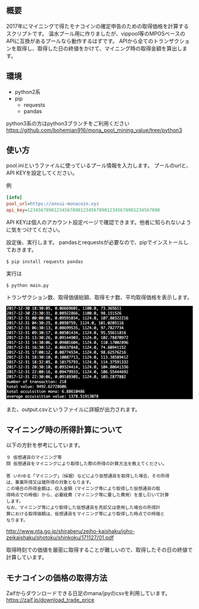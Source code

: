 ## 概要
2017年にマイニングで得たモナコインの確定申告のための取得価格を計算するスクリプトです。
温水プール用に作りましたが、vippool等のMPOSベースのAPIに互換があるプールなら動作するはずです。
APIから全てのトランザクションを取得し、取得した日の終値をかけて、マイニング時の取得金額を算出します。

## 環境
* python2系
* pip
    * requests
    * pandas

python3系の方はpython3ブランチをご利用ください
https://github.com/bohemian916/mona_pool_mining_value/tree/python3

## 使い方
pool.iniというファイルに使っているプール情報を入力します。
プールのurlと、API KEYを設定してください。

例
```pool.ini
[info]
pool_url=https://onsui-monacoin.xyz
api_key=12345678901234567890123456789012345678901234567890
```

API KEYは個人のアカウント設定ページで確認できます。他者に知られないように気をつけてください。

設定後、実行します。
pandasとrequestsが必要なので、pipでインストールしておきます。

```
$ pip install requests pandas
```

実行は 

```
$ python main.py
```

トランザクション数、取得価値総額、取得モナ数、平均取得価格を表示します。

![output](output_example.png)

また、output.csvというファイルに詳細が出力されます。

## マイニング時の所得計算について
以下の方針を参考にしています。

```
９ 仮想通貨のマイニング等
問 仮想通貨をマイニングにより取得した際の所得の計算方法を教えてください。

答 いわゆる「マイニング」（採掘）などにより仮想通貨を取得した場合、その所得
は、事業所得又は雑所得の対象となります。
この場合の所得金額は、収入金額（マイニング等により取得した仮想通貨の取
得時点での時価）から、必要経費（マイニング等に要した費用）を差し引いて計算
します。
なお、マイニング等により取得した仮想通貨を売却又は使用した場合の所得計
算における取得価額は、仮想通貨をマイニング等により取得した時点での時価と
なります。
```

http://www.nta.go.jp/shiraberu/zeiho-kaishaku/joho-zeikaishaku/shotoku/shinkoku/171127/01.pdf

取得時刻での価値を厳密に取得することが難しいので、取得したその日の終値で計算しています。

## モナコインの価格の取得方法
Zaifからダウンロードできる日足のmana/jpyのcsvを利用しています。
https://zaif.jp/download_trade_price


